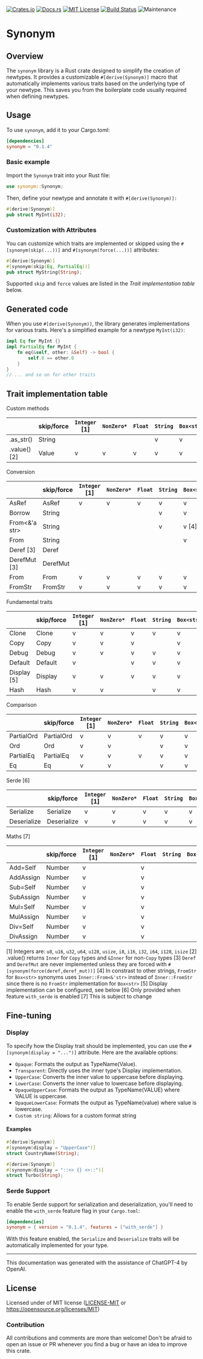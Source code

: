 [![Crates.io](https://img.shields.io/crates/v/synonym.svg)](https://crates.io/crates/synonym)
[![Docs.rs](https://docs.rs/synonym/badge.svg)](https://docs.rs/synonym)
[![MIT License](https://img.shields.io/badge/license-MIT-blue.svg)](https://raw.githubusercontent.com/rust-lang/docs.rs/master/LICENSE)
[![Build Status](https://travis-ci.org/synek317/synonym.svg?branch=master)](https://travis-ci.org/synek317/synonym)
![Maintenance](https://img.shields.io/badge/maintenance-activly--developed-brightgreen.svg)

# Synonym

## Overview

The `synonym` library is a Rust crate designed to simplify the creation of newtypes. It provides a customizable `#[derive(Synonym)]` macro that automatically implements various traits based on the underlying type of your newtype. This saves you from the boilerplate code usually required when defining newtypes.

## Usage

To use `synonym`, add it to your Cargo.toml:

```toml
[dependencies]
synonym = "0.1.4"
```

### Basic example

Import the `Synonym` trait into your Rust file:

```rust
use synonym::Synonym;
```

Then, define your newtype and annotate it with `#[derive(Synonym)]:`
```rust
#[derive(Synonym)]
pub struct MyInt(i32);
```

### Customization with Attributes
You can customize which traits are implemented or skipped using the `#[synonym(skip(...))]` and `#[synonym(force(...))]` attributes:
```rust
#[derive(Synonym)]
#[synonym(skip(Eq, PartialEq))]
pub struct MyString(String);
```

Supported `skip` and `force` values are listed in the *Trait implementation table* below.

## Generated code
When you use `#[derive(Synonym)]`, the library generates implementations for various traits. Here's a simplified example for a newtype `MyInt(i32)`:
```rust
impl Eq for MyInt {}
impl PartialEq for MyInt {
    fn eq(&self, other: &Self) -> bool {
        self.0 == other.0
    }
}
// ... and so on for other traits
```

## Trait implementation table

Custom methods

|                  | skip/force  | `Integer` [1] | `NonZero*` | `Float` | `String` | `Box<str>` | `&'static str` | `char` |
|------------------|-------------|---------------|------------|---------|----------|------------|----------------|--------|
| .as_str()        | String      |               |            |         |     v    |      v     |        v       |    v   |
| .value() [2]     | Value       |      v        |      v     |    v    |     v    |      v     |        v       |    v   |


Conversion

|                  | skip/force  | `Integer` [1] | `NonZero*` | `Float` | `String` | `Box<str>` | `&'static str` | `char` |
|------------------|-------------|---------------|------------|---------|----------|------------|----------------|--------|
| AsRef<Inner>     | AsRef       |        v      |      v     |    v    |     v    |      v     |        v       |    v   |
| Borrow<str>      | String      |               |            |         |     v    |      v     |        v       |        |
| From<&'a str>    | String      |               |            |         |     v    |      v [4] |                |        |
| From<String>     | String      |               |            |         |          |      v     |                |        |
| Deref<Inner> [3] | Deref       |               |            |         |          |            |                |        |
| DerefMut     [3] | DerefMut    |               |            |         |          |            |                |        |
| From<Inner>      | From        |        v      |      v     |    v    |     v    |      v     |        v       |    v   |
| FromStr          | FromStr     |        v      |      v     |    v    |     v    |      v     |                |    v   |

Fundamental traits

|                  | skip/force  | `Integer` [1] | `NonZero*` | `Float` | `String` | `Box<str>` | `&'static str` | `char` |
|------------------|-------------|---------------|------------|---------|----------|------------|----------------|--------|
| Clone            | Clone       |        v      |      v     |    v    |     v    |      v     |        v       |    v   |
| Copy             | Copy        |        v      |      v     |    v    |                       |        v       |    v   |
| Debug            | Debug       |        v      |      v     |    v    |     v    |      v     |        v       |    v   |
| Default          | Default     |        v      |            |    v    |     v    |      v     |        v       |    v   |
| Display [5]      | Display     |        v      |      v     |    v    |     v    |      v     |        v       |    v   |
| Hash             | Hash        |        v      |      v     |         |     v    |      v     |        v       |    v   |

Comparison

|                  | skip/force  | `Integer` [1] | `NonZero*` | `Float` | `String` | `Box<str>` | `&'static str` | `char` |
|------------------|-------------|---------------|------------|---------|----------|------------|----------------|--------|
| PartialOrd       | PartialOrd  |       v       |      v     |    v    |     v    |      v     |        v       |    v   |
| Ord              | Ord         |       v       |      v     |         |     v    |      v     |        v       |    v   |
| PartialEq        | PartialEq   |       v       |      v     |    v    |     v    |      v     |        v       |    v   |
| Eq               | Eq          |       v       |      v     |         |     v    |      v     |        v       |    v   |

Serde [6]

|                  | skip/force  | `Integer` [1] | `NonZero*` | `Float` | `String` | `Box<str>` | `&'static str` | `char` |
|------------------|-------------|---------------|------------|---------|----------|------------|----------------|--------|
| Serialize        | Serialize   |       v       |      v     |    v    |     v    |      v     |                |    v   |
| Deserialize      | Deserialize |       v       |      v     |    v    |     v    |      v     |                |    v   |

Maths [7]

|                  | skip/force  | `Integer` [1] | `NonZero*` | `Float` | `String` | `Box<str>` | `&'static str` | `char` |
|------------------|-------------|---------------|------------|---------|----------|------------|----------------|--------|
| Add<Self>=Self   | Number      |       v       |            |    v    |                       |                |        |
| AddAssign<Self>  | Number      |       v       |            |    v    |                       |                |        |
| Sub<Self>=Self   | Number      |       v       |            |    v    |                       |                |        |
| SubAssign<Self>  | Number      |       v       |            |    v    |                       |                |        |
| Mul<Self>=Self   | Number      |       v       |            |    v    |                       |                |        |
| MulAssign<Self>  | Number      |       v       |            |    v    |                       |                |        |
| Div<Self>=Self   | Number      |       v       |            |    v    |                       |                |        |
| DivAssign<Self>  | Number      |       v       |            |    v    |                       |                |        |


[1] Integers are: `u8`, `u16`, `u32`, `u64`, `u128`, `usize`, `i8`, `i16`, `i32`, `i64`, `i128`, `isize`
[2] .value() returns `Inner` for `Copy` types and `&Inner` for non-`Copy` types
[3] `Deref` and `DerefMut` are never implemented unless they are forced with `#[synonym(force(deref,deref_mut))]`
[4] In constrast to other strings, `FromStr` for `Box<str>` synonyms uses `Inner::From<&'str>` instead of `Inner::FromStr` since there is no `FromStr` implementation for `Box<str>`
[5] Display implementation can be configured, see below
[6] Only provided when feature `with_serde` is enabled
[7] This is subject to change

## Fine-tuning

### Display
To specify how the Display trait should be implemented, you can use the `#[synonym(display = "...")]` attribute. Here are the available options:

* `Opaque`: Formats the output as TypeName(Value).
* `Transparent`: Directly uses the inner type's Display implementation.
* `UpperCase`: Converts the inner value to uppercase before displaying.
* `LowerCase`: Converts the inner value to lowercase before displaying.
* `OpaqueUpperCase`: Formats the output as TypeName(VALUE) where VALUE is uppercase.
* `OpaqueLowerCase`: Formats the output as TypeName(value) where value is lowercase.
* `Custom string`: Allows for a custom format string

#### Examples
```rust
#[derive(Synonym)]
#[synonym(display = "UpperCase")]
struct CountryName(String);

#[derive(Synonym)]
#[synonym(display = "::<> {} <>::")]
struct Turbo(String);
```

### Serde Support

To enable Serde support for serialization and deserialization, you'll need to enable the `with_serde` feature flag in your `Cargo.toml`:

```toml
[dependencies]
synonym = { version = "0.1.4", features = ["with_serde"] }
```

With this feature enabled, the `Serialize` and `Deserialize` traits will be automatically implemented for your type.

---
This documentation was generated with the assistance of ChatGPT-4 by OpenAI.

## License

Licensed under of MIT license ([LICENSE-MIT](LICENSE-MIT) or https://opensource.org/licenses/MIT)

### Contribution

All contributions and comments are more than welcome! Don't be afraid to open an issue or PR whenever you find a bug or have an idea to improve this crate.
